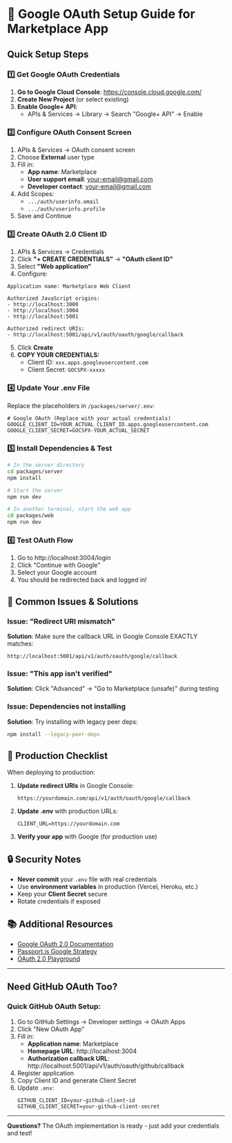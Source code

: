 # 🔐 Google OAuth Setup Guide for Marketplace App

## Quick Setup Steps

### 1️⃣ **Get Google OAuth Credentials**

1. **Go to Google Cloud Console**: https://console.cloud.google.com/
2. **Create New Project** (or select existing)
3. **Enable Google+ API**:
   - APIs & Services → Library → Search "Google+ API" → Enable

### 2️⃣ **Configure OAuth Consent Screen**

1. APIs & Services → OAuth consent screen
2. Choose **External** user type
3. Fill in:
   - **App name**: Marketplace
   - **User support email**: your-email@gmail.com
   - **Developer contact**: your-email@gmail.com
4. Add Scopes:
   - `.../auth/userinfo.email`
   - `.../auth/userinfo.profile`
5. Save and Continue

### 3️⃣ **Create OAuth 2.0 Client ID**

1. APIs & Services → Credentials
2. Click **"+ CREATE CREDENTIALS"** → **"OAuth client ID"**
3. Select **"Web application"**
4. Configure:

```
Application name: Marketplace Web Client

Authorized JavaScript origins:
- http://localhost:3000
- http://localhost:3004
- http://localhost:5001

Authorized redirect URIs:
- http://localhost:5001/api/v1/auth/oauth/google/callback
```

5. Click **Create**
6. **COPY YOUR CREDENTIALS:**
   - Client ID: `xxx.apps.googleusercontent.com`
   - Client Secret: `GOCSPX-xxxxx`

### 4️⃣ **Update Your .env File**

Replace the placeholders in `/packages/server/.env`:

```env
# Google OAuth (Replace with your actual credentials)
GOOGLE_CLIENT_ID=YOUR_ACTUAL_CLIENT_ID.apps.googleusercontent.com
GOOGLE_CLIENT_SECRET=GOCSPX-YOUR_ACTUAL_SECRET
```

### 5️⃣ **Install Dependencies & Test**

```bash
# In the server directory
cd packages/server
npm install

# Start the server
npm run dev
```

```bash
# In another terminal, start the web app
cd packages/web
npm run dev
```

### 6️⃣ **Test OAuth Flow**

1. Go to http://localhost:3004/login
2. Click "Continue with Google"
3. Select your Google account
4. You should be redirected back and logged in!

## 🚨 Common Issues & Solutions

### Issue: "Redirect URI mismatch"
**Solution**: Make sure the callback URL in Google Console EXACTLY matches:
```
http://localhost:5001/api/v1/auth/oauth/google/callback
```

### Issue: "This app isn't verified"
**Solution**: Click "Advanced" → "Go to Marketplace (unsafe)" during testing

### Issue: Dependencies not installing
**Solution**: Try installing with legacy peer deps:
```bash
npm install --legacy-peer-deps
```

## 📝 Production Checklist

When deploying to production:

1. **Update redirect URIs** in Google Console:
   ```
   https://yourdomain.com/api/v1/auth/oauth/google/callback
   ```

2. **Update .env** with production URLs:
   ```env
   CLIENT_URL=https://yourdomain.com
   ```

3. **Verify your app** with Google (for production use)

## 🔒 Security Notes

- **Never commit** your `.env` file with real credentials
- Use **environment variables** in production (Vercel, Heroku, etc.)
- Keep your **Client Secret** secure
- Rotate credentials if exposed

## 📚 Additional Resources

- [Google OAuth 2.0 Documentation](https://developers.google.com/identity/protocols/oauth2)
- [Passport.js Google Strategy](http://www.passportjs.org/packages/passport-google-oauth20/)
- [OAuth 2.0 Playground](https://developers.google.com/oauthplayground/)

---

## Need GitHub OAuth Too?

### Quick GitHub OAuth Setup:

1. Go to GitHub Settings → Developer settings → OAuth Apps
2. Click "New OAuth App"
3. Fill in:
   - **Application name**: Marketplace
   - **Homepage URL**: http://localhost:3004
   - **Authorization callback URL**: http://localhost:5001/api/v1/auth/oauth/github/callback
4. Register application
5. Copy Client ID and generate Client Secret
6. Update `.env`:
   ```env
   GITHUB_CLIENT_ID=your-github-client-id
   GITHUB_CLIENT_SECRET=your-github-client-secret
   ```

---

**Questions?** The OAuth implementation is ready - just add your credentials and test!
